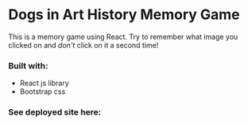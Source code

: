 # Dogs in Art History Memory Game
This is a memory game using React. Try to remember what image you clicked on and *don't* click on it a second time!

### Built with: 
* React js library
* Bootstrap css

### See deployed site here: 